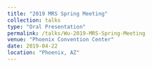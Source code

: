```yaml
---
title: "2019 MRS Spring Meeting"
collection: talks
type: "Oral Presentation"
permalink: /talks/Wu-2019-MRS-Spring-Meeting
venue: "Phoenix Convention Center"
date: 2019-04-22
location: "Phoenix, AZ"
---
```

